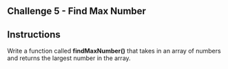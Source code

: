 ## Challenge 5 - Find Max Number

## Instructions

<p>Write a function called <strong>findMaxNumber()</strong> that takes in an array of numbers and returns the largest number in the array.</p>
